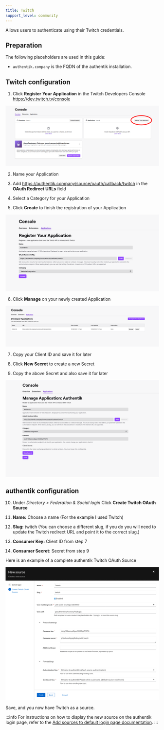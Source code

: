 ```yaml
---
title: Twitch
support_level: community
---
```


Allows users to authenticate using their Twitch credentials.

## Preparation

The following placeholders are used in this guide:

- `authentik.company` is the FQDN of the authentik installation.

## Twitch configuration

1. Click **Register Your Application** in the Twitch Developers Console https://dev.twitch.tv/console

![Register Your Application Button](./twitch1.png)

2. Name your Application

3. Add https://authentik.company/source/oauth/callback/twitch in the **OAuth Redirect URLs** field

4. Select a Category for your Application

5. Click **Create** to finish the registration of your Application

![Create Application](./twitch2.png)

6. Click **Manage** on your newly created Application

![Manage Application](./twitch3.png)

7. Copy your Client ID and save it for later

8. Click **New Secret** to create a new Secret

9. Copy the above Secret and also save it for later

![Copy Keys](./twitch4.png)

## authentik configuration

10. Under _Directory > Federation & Social login_ Click **Create Twitch OAuth Source**

11. **Name:** Choose a name (For the example I used Twitch)
12. **Slug:** twitch (You can choose a different slug, if you do you will need to update the Twitch redirect URL and point it to the correct slug.)
13. **Consumer Key:** Client ID from step 7
14. **Consumer Secret:** Secret from step 9

Here is an example of a complete authentik Twitch OAuth Source

![Authentik Source Example](./twitch5.png)

Save, and you now have Twitch as a source.

:::info
For instructions on how to display the new source on the authentik login page, refer to the [Add sources to default login page documentation](../../index.md#add-sources-to-default-login-page).
:::
